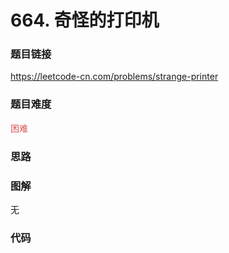 # 664. 奇怪的打印机

### 题目链接

https://leetcode-cn.com/problems/strange-printer

### 题目难度

<font color=#D9534F>困难</font>

### 思路



### 图解

无

### 代码

```python
```